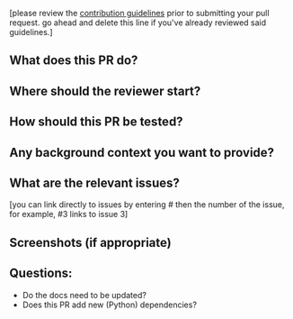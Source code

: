 [please review the [contribution guidelines](https://epistasislab.github.io/tpot/contributing/) prior to submitting your pull request. go ahead and delete this line if you've already reviewed said guidelines.]

## What does this PR do?



## Where should the reviewer start?



## How should this PR be tested?



## Any background context you want to provide?



## What are the relevant issues?

[you can link directly to issues by entering # then the number of the issue, for example, #3 links to issue 3]

## Screenshots (if appropriate)



## Questions:

- Do the docs need to be updated?
- Does this PR add new (Python) dependencies?
